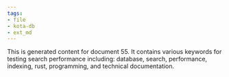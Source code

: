 ```yaml
---
tags:
- file
- kota-db
- ext_md
---
```

This is generated content for document 55. It contains various keywords for testing search performance including: database, search, performance, indexing, rust, programming, and technical documentation.